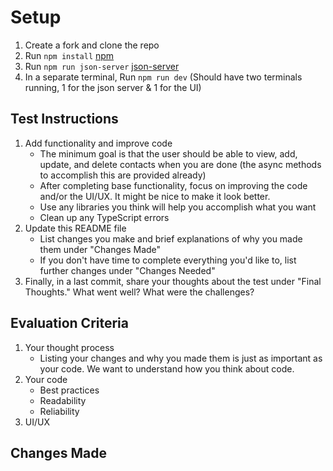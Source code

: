 # Setup

1. Create a fork and clone the repo
2. Run `npm install` [npm](https://docs.npmjs.com/cli/install)
3. Run `npm run json-server` [json-server](https://www.npmjs.com/package/json-server)
4. In a separate terminal, Run `npm run dev` (Should have two terminals running, 1 for the json server & 1 for the UI)

## Test Instructions

1. Add functionality and improve code
   - The minimum goal is that the user should be able to view, add, update, and delete contacts when you are done (the async methods to accomplish this are provided already)
   - After completing base functionality, focus on improving the code and/or the UI/UX. It might be nice to make it look better.
   - Use any libraries you think will help you accomplish what you want
   - Clean up any TypeScript errors
2. Update this README file
   - List changes you make and brief explanations of why you made them under "Changes Made"
   - If you don't have time to complete everything you'd like to, list further changes under "Changes Needed"
3. Finally, in a last commit, share your thoughts about the test under "Final Thoughts." What went well? What were the challenges?

## Evaluation Criteria

1. Your thought process
   - Listing your changes and why you made them is just as important as your code. We want to understand how you think about code.
2. Your code
   - Best practices
   - Readability
   - Reliability
3. UI/UX

## Changes Made
